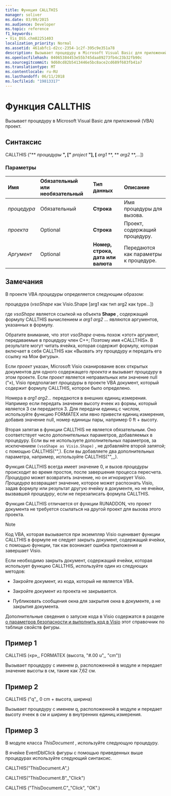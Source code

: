 ```yaml
---
title: Функция CALLTHIS
manager: soliver
ms.date: 03/09/2015
ms.audience: Developer
ms.topic: reference
f1_keywords:
- Vis_DSS.chm82251403
localization_priority: Normal
ms.assetid: 461abfc1-d2cc-2354-1c2f-395c9e351a78
description: Вызывает процедуру в Microsoft Visual Basic для приложений (VBA) проект.
ms.openlocfilehash: 04065384453e55b745daa89273fb4c23b32fb90c
ms.sourcegitcommit: 9d60cd82b5413446e5bc8ace2cd689f683fb41a7
ms.translationtype: MT
ms.contentlocale: ru-RU
ms.lasthandoff: 06/11/2018
ms.locfileid: "19813317"
---
```

# <a name="callthis-function"></a>Функция CALLTHIS

Вызывает процедуру в Microsoft Visual Basic для приложений (VBA) проект.
  
## <a name="syntax"></a>Синтаксис

CALLTHIS ("** *процедуры* **", ["** *project* **"], [** *arg1* **, ** *arg2* **,...]) 
  
### <a name="parameters"></a>Параметры

|**Имя**|**Обязательный или необязательный**|**Тип данных**|**Описание**|
|:-----|:-----|:-----|:-----|
| _процедура_ <br/> |Обязательный  <br/> |**Строка** <br/> | Имя процедуры для вызова.  <br/> |
| _проекта_ <br/> |Optional  <br/> |**Строка** <br/> |Проект, содержащий процедуру.  <br/> |
| _Аргумент_ <br/> |Optional  <br/> |**Номер, строка, дата или валюта** <br/> |Передаются как параметры к процедуре.  <br/> |
   
## <a name="remarks"></a>Замечания

В проекте VBA *процедуры* определяется следующим образом: 
  
процедура (*vsoShape* как Visio.Shape [arg1 как тип arg2 как type...]) 
  
где *vsoShape* является ссылкой на объекта **Shape** , содержащий формулу CALLTHIS вычислением и _arg1_ *arg2* ... являются аргументов, указанных в формулу. 
  
Обратите внимание, что этот *vsoShape* очень похож «этот» аргумент, передаваемые в процедуру член C++; Поэтому имя «CALLTHIS». В результате могут читать ячейка, которая содержит формулу, которая включает в себя CALLTHIS как «Вызвать эту процедуру и передать его ссылку на Мои фигуры». 
  
Если _проект_ указан, Microsoft Visio сканирование всех открытых документов для одного содержащего _проекта_ и вызывает _процедуру_ в этом проекте. Если _проект_ является неправильных или значение null ("»), Visio предполагает _процедуры_ в проекте VBA документ, который содержит формулу CALLTHIS, которое было определено. 
  
Номера в _arg1_ _arg2..._ передаются в внешних единиц измерения. Например если передать значение высоту ячеек из формы, который является 3 см передается 3. Для передачи единиц с числом, используйте функцию FORMATEX или явно привести единиц измерения, добавив значение null, номер единицы пары, например 0 ft + высоту. 
  
Вторая запятая в функции CALLTHIS не является обязательным. Оно соответствует число дополнительных параметров, добавляемых в процедуру. Если вы не используете дополнительных параметров, за исключением `(vsoShape as Visio.Shape)` , не добавляйте второй запятой; с помощью CALLTHIS("",). Если вы добавляете два дополнительных параметра, например, используйте CALLTHIS("",,,). 
  
Функция CALLTHIS всегда имеет значение 0, и вызов _процедуры_ происходит во время простоя, после завершения процесса пересчета.  _Процедура_ может возвратить значение, но он игнорирует Visio.  _Процедура_ возвращает значение, которое может распознать Visio, задав формулу или результат другую ячейку в документе, но не ячейки, вызвавшей _процедуру_, если не перезаписать формула CALLTHIS.
  
Функция CALLTHIS отличается от функции RUNADDON, что проект документа не требуется ссылаться на другой проект для вызова этого проекта. 
  
> [!NOTE]
>  Код VBA, которая вызывается при экземпляр Visio оценивает функции CALLTHIS в формуле не следует закрыть документ, содержащий ячейки, с помощью функции, так как возникает ошибка приложения и завершает Visio. 
  
Если необходимо закрыть документ, содержащий ячейки, которая использует функцию CALLTHIS, используйте один из следующих методов: 
  
- Закройте документ, из кода, который не является VBA.
    
- Закройте документ из проекта не закрывается.
    
- Публиковать сообщения окна для закрытия окна в документе, а не закрытия документа.
    
Дополнительные сведения о запуске кода в Visio содержатся в разделе [о параметров безопасности и выполнить код в Visio](about-security-settings-and-running-code-in-visio-shapesheet.md) этот справочник по таблице свойств фигуры. 
  
## <a name="example-1"></a>Пример 1

CALLTHIS («p»,, FORMATEX (высота, "#.00 u",, "cm"))
  
Вызывает процедуру с именем p, расположенной в модуле и передает значение высоты в см, такие как 7,62 см.
  
## <a name="example-2"></a>Пример 2

CALLTHIS ("q",, 0 cm + высота, ширина)
  
Вызывает процедуру с именем q, расположенной в модуле и передает высоту ячеек в см и ширину в внутренних единиц измерения.
  
## <a name="example-3"></a>Пример 3

В модуле класса *ThisDocument* , используйте следующую процедуру. 
  
В ячейке EventDblClick фигуры с помощью приведенных выше процедурах используйте следующий синтаксис.
  
CALLTHIS("ThisDocument.A",)
  
CALLTHIS("ThisDocument.B",,"Click")
  
CALLTHIS ("ThisDocument.C",,"Click", "ОК".)
  

